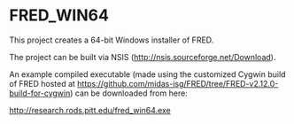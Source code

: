 # FRED_WIN64
This project creates a 64-bit Windows installer of FRED.

The project can be built via NSIS (http://nsis.sourceforge.net/Download).

An example compiled executable (made using the customized Cygwin build of FRED hosted at https://github.com/midas-isg/FRED/tree/FRED-v2.12.0-build-for-cygwin) can be downloaded from here:

http://research.rods.pitt.edu/fred_win64.exe
